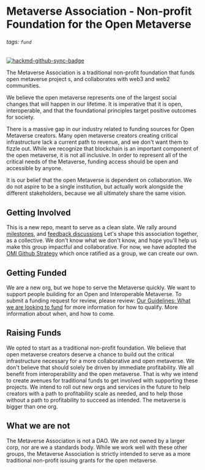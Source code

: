 # Metaverse Association - Non-profit Foundation for the Open Metaverse 
###### tags: `fund`

[![hackmd-github-sync-badge](https://hackmd.io/RoZWsipiSDKNDy1CyIqifQ/badge)](https://hackmd.io/RoZWsipiSDKNDy1CyIqifQ)


The Metaverse Association is a traditional non-profit foundation that funds open metaverse project    s, and collaborates with web3 and web2 communities.

We believe the open metaverse represents one of the largest social changes that will happen in our lifetime. It is imperative that it is open, interoperable, and that the foundational principles target positive outcomes for society. 

There is a massive gap in our industry related to funding sources for Open Metaverse creators. Many open metaverse creators creating critical infrastructure lack a current path to revenue, and we don't want them to fizzle out. While we recognize that blockchain is an important component of the open metaverse, it is not all inclusive. In order to represent all of the critical needs of the Metaverse, funding access should be open and accessible by anyone. 

It is our belief that the open Metaverse is dependent on collaboration. We do not aspire to be a single institution, but actually work alongside the different stakeholders, because we all ultimately share the same vision. 

## Getting Involved 

This is a new repo, meant to serve as a clean slate. We rally around [milestones](https://github.com/Metaverse-Association/fund/milestones), and [feedback discussions](https://github.com/Metaverse-Association/feedback/discussions) Let's shape this association together, as a collective. We don't know what we don't know, and hope you'll help us make this group impactful and collaborative. For now, we have adopted the [OMI Github Strategy](https://hackmd.io/@mrmetaverse/omi-github-process) which once ratified as a group, we can create our own. 

## Getting Funded 

We are a new org, but we hope to serve the Metaverse quickly. We want to support people building for an Open and Interoperable Metaverse. To submit a funding request for review, please review: [Our Guidelines: What we are looking to fund]() for more information for how to qualify. More information about when, and how to come. 

## Raising Funds 

We opted to start as a traditional non-profit foundation. We believe that open metaverse creators deserve a chance to build out the critical infrastructure necessary for a more collaborative and open metaverse. We don't believe that should solely be driven by immediate profitability. We all benefit from interoperability and the open metaverse. That is why we intend to create avenues for traditional funds to get involved with supporting these projects. We intend to roll out new orgs and services in the future to help creators with a path to profitability scale as needed, and to help those without a path to profitability to succeed as intended. The metaverse is bigger than one org. 

## What we are not 

The Metaverse Association is not a DAO. We are not owned by a larger corp, nor are we a standards body. While we work well with these other groups, the Metaverse Association is strictly intended to serve as a more traditional non-profit issuing grants for the open metaverse. 
